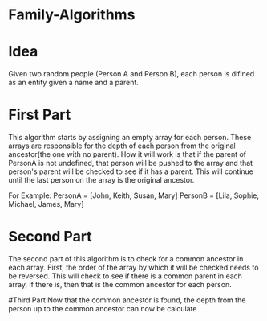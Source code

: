 # Family-Algorithms
# Idea
Given two random people (Person A and Person B), each person is difined as an entity given a name and a parent.

# First Part
This algorithm starts by assigning an empty array for each person. These arrays are responsible for the depth of each person from the original ancestor(the one with no parent). How it will work is that if the parent of PersonA is not undefined, that person will be pushed to the array and that person's parent will be checked to see if it has a parent. This will continue until the last person on the array is the original ancestor.

For Example:
PersonA = [John, Keith, Susan, Mary]
PersonB = [Lila, Sophie, Michael, James, Mary]

# Second Part
The second part of this algorithm is to check for a common ancestor in each array. First, the order of the array by which it will be checked needs to be reversed. This will check to see if there is a common parent in each array, if there is, then that is the common ancestor for each person.

#Third Part
Now that the common ancestor is found, the depth from the person up to the common ancestor can now be calculate

